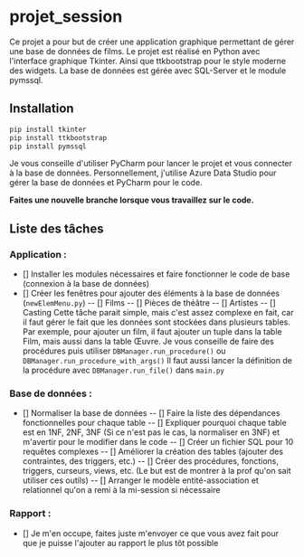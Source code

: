 # projet_session
 
Ce projet a pour but de créer une application graphique permettant de gérer une base de données de films.
Le projet est réalisé en Python avec l'interface graphique Tkinter. Ainsi que ttkbootstrap pour le style moderne 
des widgets. La base de données est gérée avec SQL-Server et le module pymssql.

## Installation
```bash
pip install tkinter
pip install ttkbootstrap
pip install pymssql
```

Je vous conseille d'utiliser PyCharm pour lancer le projet et vous connecter à la base de données.
Personnellement, j'utilise Azure Data Studio pour gérer la base de données et PyCharm pour le code.


**Faites une nouvelle branche lorsque vous travaillez sur le code.**

## Liste des tâches
### Application :
- [] Installer les modules nécessaires et faire fonctionner le code de base (connexion à la base de données)
- [] Créer les fenêtres pour ajouter des éléments à la base de données (`newElemMenu.py`)
  -- [] Films
  -- [] Pièces de théâtre
  -- [] Artistes
  -- [] Casting
Cette tâche parait simple, mais c'est assez complexe en fait, car il faut gérer le fait que
les données sont stockées dans plusieurs tables. Par exemple, pour ajouter un film, il faut
ajouter un tuple dans la table Film, mais aussi dans la table Œuvre. Je vous conseille de
faire des procédures puis utiliser `DBManager.run_procedure()` ou `DBManager.run_procedure_with_args()`
Il faut aussi lancer la définition de la procédure avec `DBManager.run_file()` dans `main.py`



### Base de données :
- [] Normaliser la base de données
  -- [] Faire la liste des dépendances fonctionnelles pour chaque table
  -- [] Expliquer pourquoi chaque table est en 1NF, 2NF, 3NF (Si ce n'est pas le cas, la normaliser en 3NF) et m'avertir pour le modifier dans le code
  -- [] Créer un fichier SQL pour 10 requêtes complexes
  -- [] Améliorer la création des tables (ajouter des contraintes, des triggers, etc.)
  -- [] Créer des procédures, fonctions, triggers, curseurs, views, etc. (Le but est de montrer à la prof qu'on sait utiliser ces outils)
  -- [] Arranger le modèle entité-association et relationnel qu'on a remi à la mi-session si nécessaire

### Rapport :
- [] Je m'en occupe, faites juste m'envoyer ce que vous avez fait pour que je puisse l'ajouter au rapport le plus tôt possible